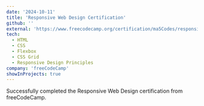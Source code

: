 ```yaml
---
date: '2024-10-11'
title: 'Responsive Web Design Certification'
github: ''
external: 'https://www.freecodecamp.org/certification/ma5Codes/responsive-web-design'
tech:
  - HTML
  - CSS
  - Flexbox
  - CSS Grid
  - Responsive Design Principles
company: 'freeCodeCamp'
showInProjects: true
---
```


Successfully completed the Responsive Web Design certification from freeCodeCamp.
